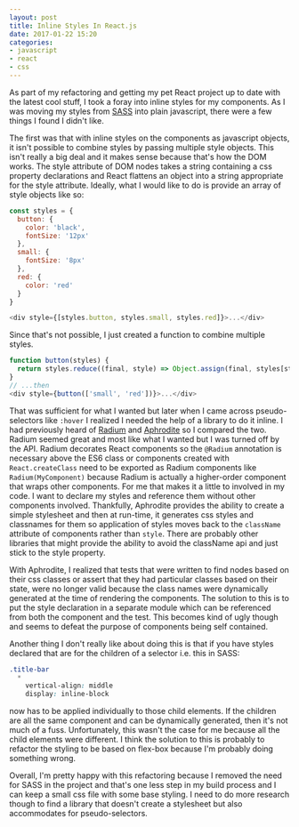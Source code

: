```yaml
---
layout: post
title: Inline Styles In React.js
date: 2017-01-22 15:20
categories:
- javascript
- react
- css
---
```


As part of my refactoring and getting my pet React project up to date with the latest cool stuff, I took a foray into inline styles for my components.
As I was moving my styles from [SASS](http://sass-lang.com/) into plain javascript, there were a few things I found I didn't like.

The first was that with inline styles on the components as javascript objects, it isn't possible to combine styles by passing multiple style objects. This isn't really a big deal and it makes sense because that's how the DOM works. The style attribute of DOM nodes takes a string containing a css property declarations and React flattens an object into a string appropriate for the style attribute. Ideally, what I would like to do is provide an array of style objects like so:

``` javascript
const styles = {
  button: {
    color: 'black',
    fontSize: '12px'
  },
  small: {
    fontSize: '8px'
  },
  red: {
    color: 'red'
  }
}

<div style={[styles.button, styles.small, styles.red]}>...</div>
```

Since that's not possible, I just created a function to combine multiple styles.

``` javascript
function button(styles) {
  return styles.reduce((final, style) => Object.assign(final, styles[style]), styles.button)
}
// ...then
<div style={button(['small', 'red'])}>...</div>
```

That was sufficient for what I wanted but later when I came across pseudo-selectors like `:hover` I realized I needed the help of a library to do it inline. I had previously heard of [Radium](https://github.com/FormidableLabs/radium) and [Aphrodite](https://github.com/Khan/aphrodite) so I compared the two. Radium seemed great and most like what I wanted but I was turned off by the API. Radium decorates React components so the `@Radium` annotation is necessary above the ES6 class or components created with `React.createClass` need to be exported as Radium components like `Radium(MyComponent)` because Radium is actually a higher-order component that wraps other components. For me that makes it a little to involved in my code. I want to declare my styles and reference them without other components involved. Thankfully, Aphrodite provides the ability to create a simple stylesheet and then at run-time, it generates css styles and classnames for them so application of styles moves back to the `className` attribute of components rather than `style`. There are probably other libraries that might provide the ability to avoid the className api and just stick to the style property.

With Aphrodite, I realized that tests that were written to find nodes based on their css classes or assert that they had particular classes based on their state, were no longer valid because the class names were dynamically generated at the time of rendering the components. The solution to this is to put the style declaration in a separate module which can be referenced from both the component and the test. This becomes kind of ugly though and seems to defeat the purpose of components being self contained.

Another thing I don't really like about doing this is that if you have styles declared that are for the children of a selector i.e. this in SASS:

``` css
.title-bar
  *
    vertical-align: middle
    display: inline-block
```

now has to be applied individually to those child elements. If the children are all the same component and can be dynamically generated, then it's not much of a fuss. Unfortunately, this wasn't the case for me because all the child elements were different. I think the solution to this is probably to refactor the styling to be based on flex-box because I'm probably doing something wrong.

Overall, I'm pretty happy with this refactoring because I removed the need for SASS in the project and that's one less step in my build process and I can keep a small css file with some base styling. I need to do more research though to find a library that doesn't create a stylesheet but also accommodates for pseudo-selectors.
